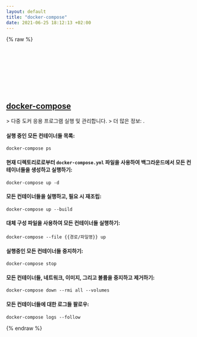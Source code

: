 ```yaml
---
layout: default
title: "docker-compose"
date: 2021-06-25 18:12:13 +02:00
---
```

{% raw %}
<h2 id="docker-compose">
  <a href="/ko/common/docker-compose.html">docker-compose</a> <a href="#docker-compose"><svg class="icon">
    <use href="/assets/images/unicode_sprite.svg#link" />
  </svg></a>
</h2>
> 다중 도커 응용 프로그램 실행 및 관리합니다.
> 더 많은 정보: <https://docs.docker.com/compose/reference/overview/>.

#### 실행 중인 모든 컨테이너들 목록:
```shell
docker-compose ps
```
#### 현재 디렉토리로로부터 `docker-compose.yml` 파일을 사용하여 백그라운드에서 모든 컨테이너들을 생성하고 실행하기:
```shell
docker-compose up -d
```
#### 모든 컨테이너들을 실행하고, 필요 시 재조립:
```shell
docker-compose up --build
```
#### 대체 구성 파일을 사용하여 모든 컨테이너들 실행하기:
```shell
docker-compose --file {{경로/파일명}} up
```
#### 실행중인 모든 컨테이너들 중지하기:
```shell
docker-compose stop
```
#### 모든 컨테이너들, 네트워크, 이미지, 그리고 볼륨을 중지하고 제거하기:
```shell
docker-compose down --rmi all --volumes
```
#### 모든 컨테이너들에 대한 로그들 팔로우:
```shell
docker-compose logs --follow
```
{% endraw %}